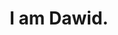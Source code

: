 ---
layout: layouts/index.njk
metaTitle: David Manor
metaDescription: Software engineer.
title: I am Dawid.
description: This is my spot on the internet and you are welcome. I am a programmer and I occasionally write and share what i am up to. Feel free to look around.
templateEngineOverride: njk,md
---